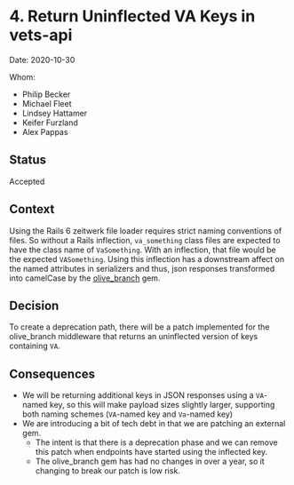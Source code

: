 # 4. Return Uninflected VA Keys in vets-api

Date: 2020-10-30

Whom:
- Philip Becker
- Michael Fleet
- Lindsey Hattamer
- Keifer Furzland
- Alex Pappas

## Status

Accepted

## Context

Using the Rails 6 zeitwerk file loader requires strict naming conventions of files.  So without a Rails inflection, `va_something` class files are expected to have the class name of `VaSomething`.  With an inflection, that file would be the expected `VASomething`. Using this inflection has a downstream affect on the named attributes in serializers and thus, json responses transformed into camelCase by the [olive_branch](https://github.com/vigetlabs/olive_branch) gem.

## Decision

To create a deprecation path, there will be a patch implemented for the olive_branch middleware that returns an uninflected version of keys containing `VA`.

## Consequences

- We will be returning additional keys in JSON responses using a `VA`-named key, so this will make payload sizes slightly larger, supporting both naming schemes (`VA`-named key and `Va`-named key)
- We are introducing a bit of tech debt in that we are patching an external gem.
  - The intent is that there is a deprecation phase and we can remove this patch when endpoints have started using the inflected key.
  - The olive_branch gem has had no changes in over a year, so it changing to break our patch is low risk.
